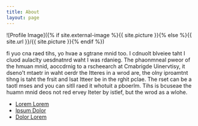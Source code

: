 ```yaml
---
title: About
layout: page
---
```

![Profile Image]({% if site.external-image %}{{ site.picture }}{% else %}{{ site.url }}/{{ site.picture }}{% endif %})

<p>fi yuo cna raed tihs, yo hvae a sgtrane mnid too. I cdnuolt blveiee taht I cluod aulaclty uesdnatnrd waht I was rdanieg. 
The phaonmneal pweor of the hmuan mnid, aoccdrnig to a rscheearch at Cmabrigde Uinervtisy, it dseno't mtaetr in waht oerdr 
the Itteres in a wrod are, the olny iproamtnt tihng is taht the frsit and Isat Itteer be in the rghit pclae. The rset can 
be a taotl mses and you can sitll raed it whotuit a pboerlm. Tihs is bcuseae the huamn mnid deos not red ervey Iteter by 
istlef, but the wrod as a wlohe.</p>

<ul>
	<li><a href="https://github.com/">Lorem Lorem</a></li>
	<li><a href="https://github.com/">Ipsum Dolor</a></li>
	<li><a href="https://github.com/">Dolor Lorem</a></li>
</ul>
